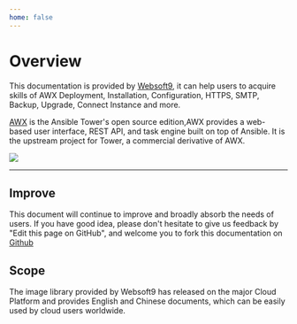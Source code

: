 ```yaml
---
home: false
---
```


# Overview

This documentation is provided by [Websoft9](https://www.websoft9.com/), it can help users to acquire skills of AWX Deployment, Installation, Configuration, HTTPS, SMTP, Backup, Upgrade, Connect Instance and more.

[AWX](https://github.com/ansible/awx) is the Ansible Tower's open source edition,AWX provides a web-based user interface, REST API, and task engine built on top of Ansible. It is the upstream project for Tower, a commercial derivative of AWX.

![](https://libs.websoft9.com/Websoft9/DocsPicture/en/awx/awxui-websoft9.png)

---

## Improve

This document will continue to improve and broadly absorb the needs of users. If you have good idea, please don't hesitate to give us feedback by "Edit this page on GitHub", and welcome you to fork this documentation on [Github](https://github.com/Websoft9/ansible-awx)

## Scope

The image library provided by Websoft9 has released on the major Cloud Platform and provides English and Chinese documents, which can be easily used by cloud users worldwide.